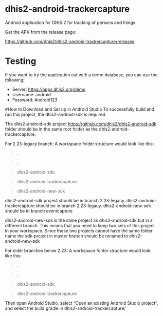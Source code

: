 # dhis2-android-trackercapture
Android application for DHIS 2 for tracking of persons and things.

Get the APK from the release page:

https://github.com/dhis2/dhis2-android-trackercapture/releases

# Testing
If you want to try the application out with a demo database, you can use the following:
- Server: https://apps.dhis2.org/demo
- Username: android
- Password: Android123

#How to Download and Set up in Android Studio
To successfully build and run this project, the dhis2-android-sdk is required.

The dhis2-android-sdk project https://github.com/dhis2/dhis2-android-sdk folder should be in the same root folder as the dhis2-android-trackercapture.

For 2.23-legacy branch: A workspace folder structure would look like this:

> .

> ..

> dhis2-android-sdk

> dhis2-android-trackercapture

> dhis2-android-new-sdk

dhis2-android-sdk project should be in branch 2.23-legacy. 
dhis2-android-trackercapture should be in branch 2.23-legacy.
dhis2-android-new-sdk should be in branch eventcapture

dhis2-android-new-sdk is the same project as dhis2-android-sdk but in a different branch. This means that you need to keep two sets of this project in your workspace. Since these two projects cannot have the same folder name the sdk-project in master branch should be renamed to dhis2-android-new-sdk

For older branches below 2.23: A workspace folder structure would look like this:

> .

> ..

> dhis2-android-sdk

> dhis2-android-trackercapture

Then open Android Studio, select "Open an existing Android Studio project", and select the build.gradle in dhis2-android-trackercapture/
